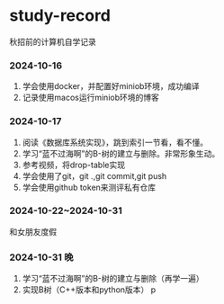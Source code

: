# study-record
秋招前的计算机自学记录

### 2024-10-16
1. 学会使用docker，并配置好miniob环境，成功编译
2. 记录使用macos运行miniob环境的博客

### 2024-10-17
1. 阅读《数据库系统实现》，跳到索引一节看，看不懂。 
2. 学习“蓝不过海啊”的B-树的建立与删除。非常形象生动。
3. 参考视频，将drop-table实现
4. 学会使用了git，git .,git commit,git push
5. 学会使用github token来测评私有仓库

### 2024-10-22~2024-10-31

和女朋友度假

### 2024-10-31 晚
1. 学习“蓝不过海啊”的B-树的建立与删除（再学一遍）
2. 实现B树（C++版本和python版本）
p